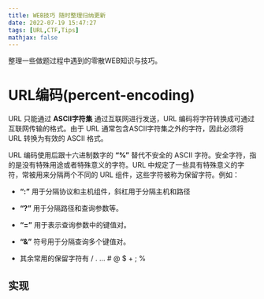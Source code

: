 ```yaml
---
title: WEB技巧 随时整理归纳更新
date: 2022-07-19 15:47:27
tags: [URL,CTF,Tips]
mathjax: false
---
```


整理一些做题过程中遇到的零散WEB知识与技巧。

<!--more-->

# URL编码(percent-encoding)

URL 只能通过 **ASCII字符集** 通过互联网进行发送，URL 编码将字符转换成可通过互联网传输的格式。由于 URL 通常包含ASCII字符集之外的字符，因此必须将 URL 转换为有效的 ASCII 格式。

URL 编码使用后跟十六进制数字的 **“%”** 替代不安全的 ASCII 字符。安全字符，指的是没有特殊用途或者特殊意义的字符。URL 中规定了一些具有特殊意义的字符，常被用来分隔两个不同的 URL 组件，这些字符被称为保留字符。例如：

- **“:”** 用于分隔协议和主机组件，斜杠用于分隔主机和路径

- **“?”** 用于分隔路径和查询参数等。

- **“=”** 用于表示查询参数中的键值对。

- **“&”** 符号用于分隔查询多个键值对。

- 其余常用的保留字符有 / . … # @ $ + ; %



## 实现

